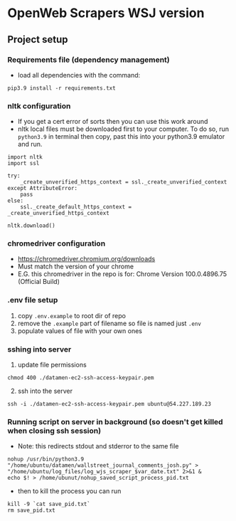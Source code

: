 # OpenWeb Scrapers WSJ version

## Project setup

### Requirements file (dependency management)

- load all dependencies with the command:

```
pip3.9 install -r requirements.txt
```

### nltk configuration


- If you get a cert error of sorts then you can use this work around
- nltk local files must be downloaded first to your computer. To do so, run `python3.9` in terminal then copy, past this into your python3.9 emulator and run.

```
import nltk
import ssl

try:
    _create_unverified_https_context = ssl._create_unverified_context
except AttributeError:
    pass
else:
    ssl._create_default_https_context = _create_unverified_https_context

nltk.download()
```

### chromedriver configuration
- https://chromedriver.chromium.org/downloads
- Must match the version of your chrome
- E.G. this chromedriver in the repo is for: Chrome Version 100.0.4896.75 (Official Build)

### .env file setup
1. copy `.env.example` to root dir of repo
2. remove the `.example` part of filename so file is named just `.env`
3. populate values of file with your own ones

### sshing into server

1. update file permissions

`chmod 400 ./datamen-ec2-ssh-access-keypair.pem`

2. ssh into the server 

`ssh -i ./datamen-ec2-ssh-access-keypair.pem ubuntu@54.227.189.23`

### Running script on server in background (so doesn't get killed when closing ssh session)

- Note: this redirects stdout and stderror to the same file
```
nohup /usr/bin/python3.9 "/home/ubuntu/datamen/wallstreet_journal_comments_josh.py" > "/home/ubuntu/log_files/log_wjs_scraper_$var_date.txt" 2>&1 &
echo $! > /home/ubunut/nohup_saved_script_process_pid.txt
```
- then to kill the process you can run
```
kill -9 `cat save_pid.txt`
rm save_pid.txt
```